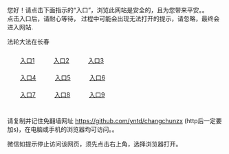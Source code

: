 您好！请点击下面指示的“入口”，浏览此网站是安全的，且为您带来平安。。 <br/>
点击入口后，请耐心等待， 过程中可能会出现无法打开的提示，请忽略，最终会进入网站. </br>

法轮大法在长春<br/>
<div style="padding:10px"><a style="margin:20px" target="_blank" href="https://d3b8olvr0jp2gx.cloudfront.net/2Qpsp?acjupswg" id="ccLink1" rel="nofollow">入口1</a> <a target="_blank" style="margin:20px" href="https://dqh0j9ly963k9.cloudfront.net/2Qpsp?hgumcc" id="ccLink2" rel="nofollow">入口2</a> <a style="margin:20px" target="_blank" href="https://dxem8qp9z1bbh.cloudfront.net/2Qpsp?gnyljqyo" id="ccLink3" rel="nofollow">入口3</a></div>

<div style="padding:10px" ><a style="margin:20px" target="_blank" href="https://d3b8olvr0jp2gx.cloudfront.net/2Qpsp?acjupswg" id="ccLink4" rel="nofollow">入口4</a> <a style="margin:20px" href="https://dqh0j9ly963k9.cloudfront.net/2Qpsp?hgumcc" target="_blank" id="ccLink5" rel="nofollow">入口5</a> <a style="margin:20px" href="https://dxem8qp9z1bbh.cloudfront.net/2Qpsp?gnyljqyo" target="_blank" id="ccLink6" rel="nofollow">入口6</a></div>

<div style="padding:10px"><a style="margin:20px" target="_blank" href="https://d3b8olvr0jp2gx.cloudfront.net/2Qpsp?acjupswg" id="ccLink7" rel="nofollow">入口7</a> <a style="margin:20px" href="https://dqh0j9ly963k9.cloudfront.net/2Qpsp?hgumcc" target="_blank" id="ccLink8" rel="nofollow">入口8</a> <a style="margin:20px" target="_blank" href="https://dxem8qp9z1bbh.cloudfront.net/2Qpsp?gnyljqyo" id="ccLink9" rel="nofollow">入口9</a></div>

<br/>



请复制并记住免翻墙网址 https://github.com/yntd/changchunzx (http后一定要加s)，在电脑或手机的浏览器均可访问。。<br/>

微信如提示停止访问该网页，须先点击右上角，选择浏览器打开。
